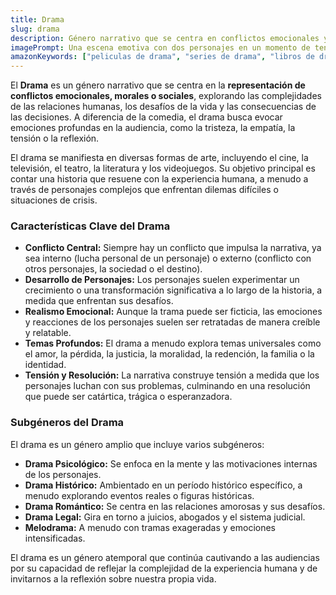 ```yaml
---
title: Drama
slug: drama
description: Género narrativo que se centra en conflictos emocionales y morales, explorando las relaciones humanas y los desafíos de la vida. El drama busca evocar emociones profundas en la audiencia.
imagePrompt: Una escena emotiva con dos personajes en un momento de tensión o revelación, con expresiones faciales intensas y una iluminación que crea sombras dramáticas. El ambiente es íntimo y cargado de emoción, con un enfoque en la interacción humana.
amazonKeywords: ["peliculas de drama", "series de drama", "libros de drama", "teatro drama", "drama psicologico"]
---
```


El **Drama** es un género narrativo que se centra en la **representación de conflictos emocionales, morales o sociales**, explorando las complejidades de las relaciones humanas, los desafíos de la vida y las consecuencias de las decisiones. A diferencia de la comedia, el drama busca evocar emociones profundas en la audiencia, como la tristeza, la empatía, la tensión o la reflexión.

El drama se manifiesta en diversas formas de arte, incluyendo el cine, la televisión, el teatro, la literatura y los videojuegos. Su objetivo principal es contar una historia que resuene con la experiencia humana, a menudo a través de personajes complejos que enfrentan dilemas difíciles o situaciones de crisis.

### Características Clave del Drama

*   **Conflicto Central:** Siempre hay un conflicto que impulsa la narrativa, ya sea interno (lucha personal de un personaje) o externo (conflicto con otros personajes, la sociedad o el destino).
*   **Desarrollo de Personajes:** Los personajes suelen experimentar un crecimiento o una transformación significativa a lo largo de la historia, a medida que enfrentan sus desafíos.
*   **Realismo Emocional:** Aunque la trama puede ser ficticia, las emociones y reacciones de los personajes suelen ser retratadas de manera creíble y relatable.
*   **Temas Profundos:** El drama a menudo explora temas universales como el amor, la pérdida, la justicia, la moralidad, la redención, la familia o la identidad.
*   **Tensión y Resolución:** La narrativa construye tensión a medida que los personajes luchan con sus problemas, culminando en una resolución que puede ser catártica, trágica o esperanzadora.

### Subgéneros del Drama

El drama es un género amplio que incluye varios subgéneros:

*   **Drama Psicológico:** Se enfoca en la mente y las motivaciones internas de los personajes.
*   **Drama Histórico:** Ambientado en un período histórico específico, a menudo explorando eventos reales o figuras históricas.
*   **Drama Romántico:** Se centra en las relaciones amorosas y sus desafíos.
*   **Drama Legal:** Gira en torno a juicios, abogados y el sistema judicial.
*   **Melodrama:** A menudo con tramas exageradas y emociones intensificadas.

El drama es un género atemporal que continúa cautivando a las audiencias por su capacidad de reflejar la complejidad de la experiencia humana y de invitarnos a la reflexión sobre nuestra propia vida.
